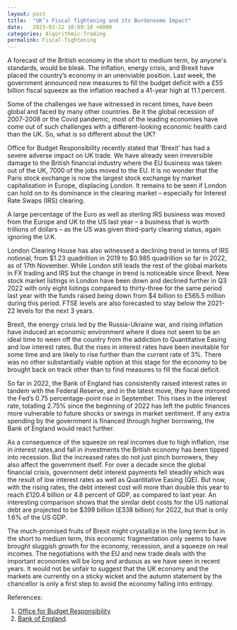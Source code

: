 ```yaml
---
layout: post
title:  "UK’s Fiscal Tightening and its Burdensome Impact"
date:   2023-03-22 10:09:10 +0000
categories: Algorithmic-Trading
permalink: Fiscal-Tightening
---
```

A forecast of the British economy in the short to medium term, by anyone's standards, would be bleak. The inflation, energy crisis, and Brexit have placed the country’s economy in an unenviable position. Last week, the government announced new measures to fill the budget deficit with a £55 billion fiscal squeeze as the inflation reached a 41-year high at 11.1 percent.

Some of the challenges we have witnessed in recent times, have been global and faced by many other countries. Be it the global recession of 2007-2008 or the Covid pandemic, most of the leading economies have come out of such challenges with a different-looking economic health card than the UK. So, what is so different about the UK? 
 
Office for Budget Responsibility recently stated that ‘Brexit’ has had a severe adverse impact on UK trade. We have already seen irreversible damage to the British financial industry where the EU business was taken out of the UK, 7000 of the jobs moved to the EU. It is no wonder that the Paris stock exchange is now the largest stock exchange by market capitalisation in Europe, displacing London. It remains to be seen if London can hold on to its dominance in the clearing market – especially for Interest Rate Swaps (IRS) clearing.

A large percentage of the Euro as well as sterling IRS business was moved from the Europe and UK to the US last year – a business that is worth trillions of dollars – as the US was given third-party clearing status, again ignoring the U.K.
 
London Clearing House has also witnessed a declining trend in terms of IRS notional, from $1.23 quadrillion in 2019 to $0.985 quadrillion so far in 2022, as of 17th November. While London still leads the rest of the global markets in FX trading and IRS but the change in trend is noticeable since Brexit. New stock market listings in London have been down and declined further in Q3 2022 with only eight listings compared to thirty-three for the same period last year with the funds raised being down from $4 billion to £565.5 million during this period. FTSE levels are also forecasted to stay below the 2021-22 levels for the next 3 years.
 
Brexit, the energy crisis led by the Russia-Ukraine war, and rising inflation have induced an economic environment where it does not seem to be an ideal time to ween off the country from the addiction to Quantitative Easing and low interest rates. But the rises in interest rates have been inevitable for some time and are likely to rise further than the current rate of 3%. There was no other substantially viable option at this stage for the economy to be brought back on track other than to find measures to fill the fiscal deficit. 
 
So far in 2022, the Bank of England has consistently raised interest rates in tandem with the Federal Reserve, and in the latest move, they have mirrored the Fed’s 0.75 percentage-point rise in September. This rises in the interest rate, totalling 2.75% since the beginning of 2022 has left the public finances more vulnerable to future shocks or swings in market sentiment. If any extra spending by the government is financed through higher borrowing, the Bank of England would react further.
 
As a consequence of the squeeze on real incomes due to high inflation, rise in interest rates,and fall in investments the British economy has been tipped into recession. But the increased rates do not just pinch borrowers, they also affect the government itself. For over a decade since the global financial crisis, government debt interest payments fell steadily which was the result of low interest rates as well as Quantitative Easing (QE). But now, with the rising rates, the debt interest cost will more than double this year to reach £120.4 billion or 4.8 percent of GDP, as compared to last year. An interesting comparison shows that the similar debt costs for the US national debt are projected to be $399 billion (£338 billion) for 2022, but that is only 1.6% of the US GDP.

The much-promised fruits of Brexit might crystallize in the long term but in the short to medium term, this economic fragmentation only seems to have brought sluggish growth for the economy, recession, and a squeeze on real incomes. The negotiations with the EU and new trade deals with the important economies will be long and arduous as we have seen in recent years. It would not be unfair to suggest that the UK economy and the markets are currently on a sticky wicket and the autumn statement by the chancellor is only a first step to avoid the economy falling into entropy.


References:
1. [Office for Budget Responsibility][Office-for-Budget-Responsibility] 
2. [Bank of England][boe]. 

[Office-for-Budget-Responsibility]: https://obr.uk
[boe]:   https://www.bankofengland.co.uk

